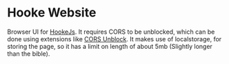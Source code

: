 # Hooke Website

Browser UI for [HookeJs](https://github.com/oekshido/HookeJs). It requires CORS to be unblocked, which can be done using extensions like [CORS Unblock](https://chrome.google.com/webstore/detail/cors-unblock/lfhmikememgdcahcdlaciloancbhjino/). It makes use of localstorage, for storing the page, so it has a limit on length of about 5mb (Slightly longer than the bible).